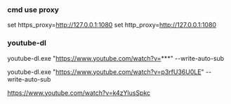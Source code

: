 

### cmd use proxy
set https_proxy=http://127.0.0.1:1080
set http_proxy=http://127.0.0.1:1080

### youtube-dl
youtube-dl.exe "https://www.youtube.com/watch?v=***" --write-auto-sub

youtube-dl.exe "https://www.youtube.com/watch?v=p3rfU36U0LE" --write-auto-sub

https://www.youtube.com/watch?v=k4zYlusSpkc